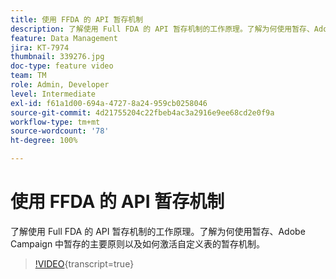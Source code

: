 ```yaml
---
title: 使用 FFDA 的 API 暂存机制
description: 了解使用 Full FDA 的 API 暂存机制的工作原理。了解为何使用暂存、Adobe Campaign 中暂存的主要原则以及如何激活自定义表的暂存机制。
feature: Data Management
jira: KT-7974
thumbnail: 339276.jpg
doc-type: feature video
team: TM
role: Admin, Developer
level: Intermediate
exl-id: f61a1d00-694a-4727-8a24-959cb0258046
source-git-commit: 4d21755204c22fbeb4ac3a2916e9ee68cd2e0f9a
workflow-type: tm+mt
source-wordcount: '78'
ht-degree: 100%

---
```


# 使用 FFDA 的 API 暂存机制

了解使用 Full FDA 的 API 暂存机制的工作原理。了解为何使用暂存、Adobe Campaign 中暂存的主要原则以及如何激活自定义表的暂存机制。

>[!VIDEO](https://video.tv.adobe.com/v/339276?quality=12&learn=on){transcript=true}
